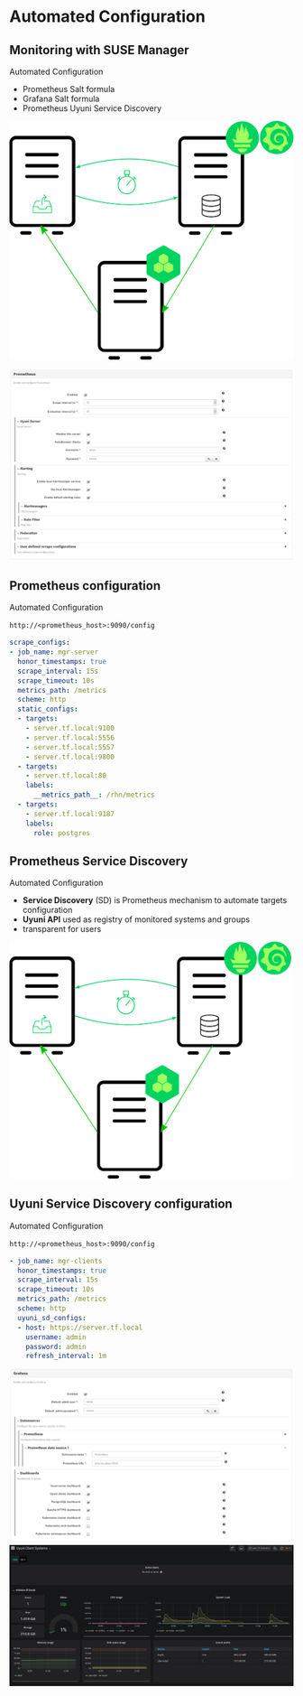 <!-- .slide: data-state="divider" id="new_features" data-timing="20s" data-menu-title="Automated Configuration" -->
# Automated Configuration


<!-- .slide: data-state="normal" id="new_architecture" data-timing="20s" data-menu-title="SUMA monitoring" -->
## Monitoring with SUSE Manager

<div class="breadcrumbs">Automated Configuration</div>

* Prometheus Salt formula
* Grafana Salt formula
* Prometheus Uyuni Service Discovery

<!-- .element class="col1" -->

![SUMA Architecture](../images/suma_monitoring.svg)

<!-- .element class="col1" -->


<!-- .slide: data-state="normal" class="full-screen" id="prom_formula" data-timing="20s" data-menu-title="Prometheus formula" -->
<img src="../images/prometheus_formula.png">


<!-- .slide: data-state="normal" id="prom_config" data-menu-title="Prometheus configuration" -->
## Prometheus configuration

<div class="breadcrumbs">Automated Configuration</div>

`http://<prometheus_host>:9090/config`

```yaml
scrape_configs:
- job_name: mgr-server
  honor_timestamps: true
  scrape_interval: 15s
  scrape_timeout: 10s
  metrics_path: /metrics
  scheme: http
  static_configs:
  - targets:
    - server.tf.local:9100
    - server.tf.local:5556
    - server.tf.local:5557
    - server.tf.local:9800
  - targets:
    - server.tf.local:80
    labels:
      __metrics_path__: /rhn/metrics
  - targets:
    - server.tf.local:9187
    labels:
      role: postgres
```


<!-- .slide: data-state="normal" id="SD" data-timing="20s" data-menu-title="Prometheus Service Discovery" -->
## Prometheus Service Discovery

<div class="breadcrumbs">Automated Configuration</div>

* **Service Discovery** (SD) is Prometheus mechanism to automate targets configuration
* **Uyuni API** used as registry of monitored systems and groups
* transparent for users

<!-- .element class="col1" -->

<img src="../images/suma_monitoring.svg" width="500">

<!-- .element class="col2" -->


<!-- .slide: data-state="normal" id="sd_config" data-menu-title="Prometheus SD configuration" -->
## Uyuni Service Discovery configuration

<div class="breadcrumbs">Automated Configuration</div>

`http://<prometheus_host>:9090/config`

```yaml
- job_name: mgr-clients
  honor_timestamps: true
  scrape_interval: 15s
  scrape_timeout: 10s
  metrics_path: /metrics
  scheme: http
  uyuni_sd_configs:
  - host: https://server.tf.local
    username: admin
    password: admin
    refresh_interval: 1m
```


<!-- .slide: data-state="normal" class="full-screen" id="grafana_formula" data-timing="20s" data-menu-title="Grafana formula" -->
<img src="../images/grafana_formula.png">


<!-- .slide: data-state="blank-slide" class="full-screen" id="grafana_dashboard" data-menu-title="Grafana dashboard example" data-timing="10s" -->
<a title="Grafana dashboard example">
    <img src="../images/minion_dashboard.png"/>
</a>
